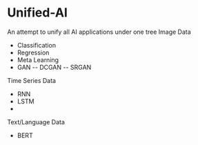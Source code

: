 # Unified-AI
An attempt to unify all AI applications under one tree
Image Data
- Classification
- Regression
- Meta Learning
- GAN
-- DCGAN
-- SRGAN

Time Series Data
- RNN
- LSTM
- 
Text/Language Data
- BERT
